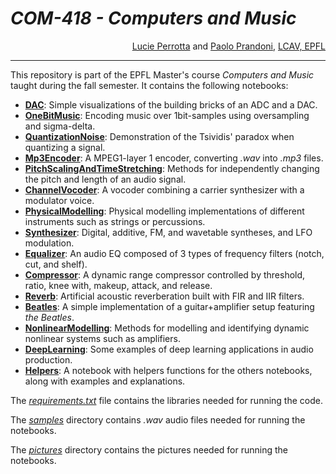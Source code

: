 # <i>COM-418 - Computers and Music</i>

<div align="right"><a href="https://people.epfl.ch/lucie.perrotta">Lucie Perrotta</a> and <a href="https://people.epfl.ch/paolo.prandoni">Paolo Prandoni</a>, <a href="https://www.epfl.ch/labs/lcav/">LCAV, EPFL</a></div>

---
This repository is part of the EPFL Master's course *Computers and Music* taught during the fall semester. It contains the following notebooks:
- **[DAC](./DAC.ipynb)**: Simple visualizations of the building bricks of an ADC and a DAC.
- **[OneBitMusic](./OneBitMusic.ipynb)**: Encoding music over 1bit-samples using oversampling and sigma-delta.
- **[QuantizationNoise](./QuantizationNoise.ipynb)**: Demonstration of the Tsividis' paradox when quantizing a signal.
- **[Mp3Encoder](./Mp3Encoder/Mp3Encoder.ipynb)**: A MPEG1-layer 1 encoder, converting *.wav* into *.mp3* files.
- **[PitchScalingAndTimeStretching](./PitchScalingAndTimeStretching.ipynb)**: Methods for independently changing the pitch and length of an audio signal.
- **[ChannelVocoder](.ChannelVocoder.ipynb)**: A vocoder combining a carrier synthesizer with a modulator voice.
- **[PhysicalModelling](./PhysicalModelling.ipynb)**: Physical modelling implementations of different instruments such as strings or percussions.
- **[Synthesizer](./Synthesizer.ipynb)**: Digital, additive, FM, and wavetable syntheses, and LFO modulation.
- **[Equalizer](./Equalizer.ipynb)**: An audio EQ composed of 3 types of frequency filters (notch, cut, and shelf).
- **[Compressor](./Compressor.ipynb)**: A dynamic range compressor controlled by threshold, ratio, knee with, makeup, attack, and release.
- **[Reverb](./Reverb.ipynb)**: Artificial acoustic reverberation built with FIR and IIR filters.
- **[Beatles](./Beatles.ipynb)**: A simple implementation of a guitar+amplifier setup featuring _the Beatles_.
- **[NonlinearModelling](./NonlinearModelling.ipynb)**: Methods for modelling and identifying dynamic nonlinear systems such as amplifiers.
- **[DeepLearning](./DeepLearning.ipynb)**: Some examples of deep learning applications in audio production.
- **[Helpers](./Helpers.ipynb)**: A notebook with helpers functions for the others notebooks, along with examples and explanations.

The *[requirements.txt](./requirements.txt)* file contains the libraries needed for running the code.

The *[samples](./samples/)* directory contains *.wav* audio files needed for running the notebooks.

The *[pictures](./pictures/)* directory contains the pictures needed for running the notebooks.
